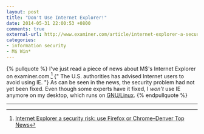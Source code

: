 ```yaml
---
layout: post
title: "Don't Use Internet Explorer!"
date: 2014-05-31 22:00:53 +0800
comments: true
external-url: http://www.examiner.com/article/internet-explorer-a-security-risk-use-firefox-or-chrome
categories: 
- information security
- M$ Win*
---
```


{% pullquote %}
I've just read a piece of news about M$'s Internet Explorer on
examiner.com.[^1]  {" The U.S. authorities has advised Internet users
to avoid using IE. "}  As can be seen in the news, the security
problem had not yet been fixed.  Even though some experts have it
fixed, I *won't* use IE anymore on my desktop, which runs on
[GNU/Linux][gnu_linux].
{% endpullquote %}

---
[^1]:
    [Internet Explorer a security risk: use Firefox or Chrome–Denver Top News][f1]

[f1]: http://www.examiner.com/article/internet-explorer-a-security-risk-use-firefox-or-chrome
[gnu_linux]: https://www.gnu.org/gnu/linux-and-gnu.en.html
